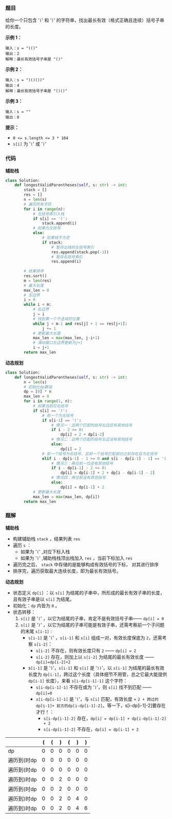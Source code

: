 ### 题目

给你一个只包含 '`(`' 和 '`)`' 的字符串，找出最长有效（格式正确且连续）括号子串的长度。

**示例 1：**

```
输入：s = "(()"
输出：2
解释：最长有效括号子串是 "()"
```

**示例 2：**

```
输入：s = ")()())"
输出：4
解释：最长有效括号子串是 "()()"
```

**示例 3：**

```
输入：s = ""
输出：0
``` 

**提示：**

- `0 <= s.length <= 3 * 104`
- `s[i]` 为 '`(`' 或 '`)`'

### 代码

**辅助栈**

```python
class Solution:
    def longestValidParentheses(self, s: str) -> int:
        stack = []
        res = []
        n = len(s)
        # 遍历所有字符
        for i in range(n):
            # 左括号索引入栈
            if s[i] == '(':
                stack.append(i)
            # 如果为又括号
            else:
                # 如果栈不为空
                if stack:
                    # 暂存出栈的左括号索引
                    res.append(stack.pop(-1))
                    # 暂存右括号索引
                    res.append(i)
        
        # 结果排序
        res.sort()
        m = len(res)
        # 最大长度
        max_len = 0
        # 左边界
        i = 0
        while i < m:
            # 右边界
            j = i
            # 找到第一个不连续的位置
            while j < m-1 and res[j] + 1 == res[j+1]:
                j += 1
            # 更新最大长度
            max_len = max(max_len, j-i+1)
            # 滑动窗口左边界更新为j+1
            i = j+1
        return max_len
```

**动态规划**

```python
class Solution:
    def longestValidParentheses(self, s: str) -> int:
        n = len(s)
        # 初始化dp数组
        dp = [0] * n
        max_len = 0
        for i in range(1, n):
            # 如果当前位右括号
            if s[i] == ')':
                # 前一个为左括号
                if s[i-1] == '(':
                    # 情况一：这两个匹配的括号左边还有其他括号
                    if i - 2 >= 0:
                        dp[i] = 2 + dp[i-2]
                    # 情况二：这两个匹配的括号左边没有其他括号
                    else:
                        dp[i] = 2
                # 前一个括号为右括号，且前一个括号匹配部分之前存在且为左括号
                elif i - dp[i-1] - 1 >= 0 and s[i - dp[i-1] - 1] == '(':
                    # 情况三：再往前一位还有其他括号
                    if i - dp[i-1] - 2 >= 0:
                        dp[i] = dp[i-1] + 2 + dp[i - dp[i-1] - 2]
                    # 情况四：再往前没有其他括号
                    else:
                        dp[i] = dp[i-1] + 2
            # 更新最大长度
            max_len = max(max_len, dp[i])
        return max_len
```

### 题解

**辅助栈**

- 构建辅助栈 `stack` ，结果列表 `res`
- 遍历 `s` ：
    - 如果为 '`(`' ,对应下标入栈
    - 如果为 '`)`' ,辅助栈栈顶出栈加入 `res` ，当前下标加入 `res`
- 遍历完之后， `stack` 中存储的是能够构成有效括号的下标， 对其进行排序
- 排序完，遍历获取最大连续长度，即为最长有效括号。


**动态规划**

- 状态定义 `dp[i]` ：以 `s[i]` 为结尾的子串中，所形成的最长有效子串的长度，且有效子串是以 `s[i]` 为结尾。
- 初始化：`dp` 内皆为 `0` 。
- 状态转移：
    1. `s[i]` 是 '`(`' ，以它为结尾的子串，肯定不是有效括号子串—— `dp[i] = 0`
    2. `s[i]` 是 '`)`' ，以它为结尾的子串可能是有效子串，还需考察前一个子问题的末尾 `s[i-1]` :
        - `s[i-1]` 是 '`(`' ，`s[i-1]` 和 `s[i]` 组成一对，有效长度保底为 `2`，还需考察 `s[i-2]`：
            - `s[i-2]` 不存在，则有效长度只有 `2` —— `dp[i] = 2`
            - `s[i-2]` 存在，则加上以 `s[i-2]` 为结尾的最长有效长度 ——` dp[i]=dp[i-2]+2`
        - s`[i-1]` 是 '`)`'，`s[i-1]` 和 `s[i]` 是 '`))`'，以 `s[i-1]` 为结尾的最长有效长度为 `dp[i-1]`，跨过这个长度（具体细节不用管，总之它最大能提供 `dp[i-1]` 长度），来看 `s[i-dp[i-1]-1]` 这个字符：
            - `s[i-dp[i-1]-1]` 不存在或为 '`)`'，则 `s[i]` 找不到匹配 —— `dp[i]=0`
            - `s[i-dp[i-1]-1]` 是 '`(`'，与 `s[i]` 匹配，有效长度 = `2 + 跨过的dp[i-1]+ 前方的dp[i-dp[i-1]-2]`。等一下，s[i-dp[i-1]-2]要存在才行！：
                - `s[i-dp[i-1]-2]` 存在，`dp[i] = dp[i-1] + dp[i-dp[i-1]-2] + 2`
                - `s[i-dp[i-1]-2]` 不存在，`dp[i] = dp[i-1] + 2`


||(|(|)|(|)|)|
|--|--|--|--|--|--|--|
|dp|0|0|0|0|0|0|
|遍历到(时dp|0|0|0|0|0|0|
|遍历到(时dp|0|0|0|0|0|0|
|遍历到)时dp|0|0|2|0|0|0|
|遍历到(时dp|0|0|2|0|0|0|
|遍历到)时dp|0|0|2|0|4|0|
|遍历到)时dp|0|0|2|0|4|6|



